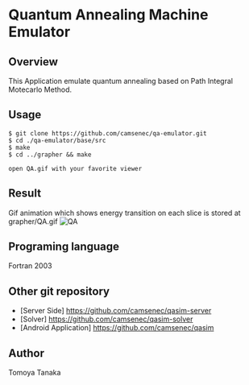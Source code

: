 # Quantum Annealing Machine Emulator
## Overview
This Application emulate quantum annealing based on Path Integral Motecarlo Method.

## Usage

```
$ git clone https://github.com/camsenec/qa-emulator.git
$ cd ./qa-emulator/base/src
$ make
$ cd ../grapher && make

open QA.gif with your favorite viewer 

```

## Result
Gif animation which shows energy transition on each slice is stored at grapher/QA.gif
![QA](https://user-images.githubusercontent.com/27656483/77493701-1a5a7e80-6e87-11ea-876f-92e5d230a331.gif)

## Programing language
Fortran 2003

## Other git repository
- [Server Side] https://github.com/camsenec/qasim-server
- [Solver] https://github.com/camsenec/qasim-solver
- [Android Application] https://github.com/camsenec/qasim

## Author
Tomoya Tanaka
